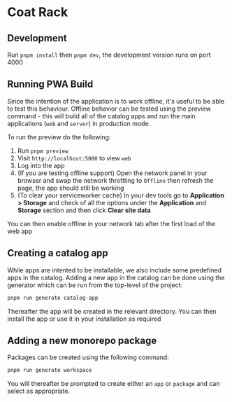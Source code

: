 # Coat Rack

## Development

Run `pnpm install` then `pnpm dev`, the development version runs on port 4000

## Running PWA Build

Since the intention of the application is to work offline, it's useful to be able to test this behaviour. Offline behavior can be tested using the preview command - this will build all of the catalog apps and run the main applications (`web` and `server`) in production mode.

To run the preview do the following:

1. Run `pnpm preview`
2. Visit `http://localhost:5000` to view `web`
3. Log into the app
4. (If you are testing offline support) Open the network panel in your browser and swap the network throttling to `Offline` then refresh the page, the app should still be working
5. (To clear your serviceworker cache) In your dev tools go to **Application > Storage** and check of all the options under the **Application** and **Storage** section and then click **Clear site data**

You can then enable offline in your network tab after the first load of the web app

## Creating a catalog app

While apps are intented to be installable, we also include some predefined apps in the catalog. Adding a new app in the catalog can be done using the generator which can be run from the top-level of the project:

```sh
pnpm run generate catalog-app
```

Thereafter the app will be created in the relevant directory. You can then install the app or use it in your installation as required

## Adding a new monorepo package

Packages can be created using the following command:

```sh
pnpm run generate workspace
```

You will thereafter be prompted to create either an `app` or `package` and can select as appropriate.
